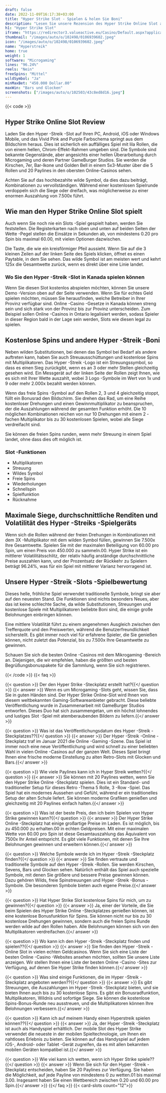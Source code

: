 ```yaml
---
draft: false
date: 2022-11-09T16:17:38+03:00
title: "Hyper Strike Slot - Spielen & holen Sie Boni"
description: "Lesen Sie unsere Rezension des Hyper Strike Online Slot aus Microgaming, um zu sehen, wie das Gameplay und die Funktionen funktionieren und wo Sie mit den größten Casino -Angeboten spielen können."
h1: "Hyper Strike Slot"
iframe: "https://redirector3.valueactive.eu/Casino/Default.aspx?applicationid=1023&theme=quickfiressl&usertype=5&sext1=demo&sext2=demo&csid=1867&serverid=1867&variant=MAL-Demo&gameid=hyperstrike&ul=en"
thumbnail: "/images/auto/o/102498/0106939602.jpeg"
icon: "/images/auto/o/102498/0106939602.jpeg"
name: "Hyperstreik"
home: true
weight: 1
software: "Microgaming"
lines: "96.24%"
reels: "Nein"
freeSpins: "Mittel"
wildSymbol: "Ja"
minMaxBet: "450.000 Dollar.00"
maxWin: "Bars und Glocken"
screenshots: ["/images/auto/o/102503/43c8ed8d16.jpeg"]
---
```


{{< code >}}<h2>Hyper Strike Online Slot Review</h2><p>Laden Sie den Hyper -Streik -Slot auf Ihren PC, Android, iOS oder Windows Mobile, und das Vivid Pink and Purple Farbschema springt aus dem Bildschirm heraus. Dies ist sicherlich ein auffälliges Spiel mit lila Rollen, die von einem hellen, Chrom-Effekt-Rahmen umgeben sind. Die Symbole sind bekannte Gegenstände, aber angesichts einer hellen Überarbeitung durch Microgaming und deren Partner GameBurger Studios. Sie werden die Kirschen, 7er, Bar-Ikone und Golden Bell in einem 5x3-Muster über die 5 Rollen und 20 Paylines in den obersten Online-Casinos sehen.</p><p>Achten Sie auf das hochbezahlte wilde Symbol, da dies dazu beiträgt, Kombinationen zu vervollständigen. Während einer kostenlosen Spielrunde verdoppeln sich die Siege oder dreifach, was möglicherweise zu einer enormen Auszahlung von 7.500x führt.</p><h2>Wie man den Hyper Strike Online Slot spielt</h2><p>Auch wenn Sie noch nie ein Slots -Spiel gespielt haben, werden Sie feststellen. Die Registerkarten nach oben und unten auf beiden Seiten der Wette -Pegel stellen die Einsätze in Sekunden ab, von mindestens 0.20 pro Spin bis maximal 60.00, mit vielen Optionen dazwischen.</p><p>Die Taste, die wie ein kreisförmiger Pfeil aussieht. Wenn Sie auf die 3 kleinen Zeilen auf der linken Seite des Spiels klicken, öffnet es einen Paytable, in dem Sie sehen. Das wilde Symbol ist am meisten wert und kehrt 125x die Gesamtwette zurück, wenn es direkt über eine Linie landet.</p><h3>Wo Sie den Hyper -Streik -Slot in Kanada spielen können</h3><p>Wenn Sie diesen Slot kostenlos abspielen möchten, können Sie unsere Demo -Version oben auf der Seite verwenden. Wenn Sie für echtes Geld spielen möchten, müssen Sie herausfinden, welche Betreiber in Ihrer Provinz verfügbar sind. Online -Casino -Gesetze in Kanada können streng sein und sich stark von der Provinz bis zur Provinz unterscheiden. Zum Beispiel sollen Online -Casinos in Ontario legalisiert werden, sodass Spieler in dieser Region bald in der Lage sein werden, Slots wie diesen legal zu spielen. </p><h2>Kostenlose Spins und andere Hyper -Streik -Boni</h2><p>Neben wilden Substitutionen, bei denen das Symbol bei Bedarf als andere auftreten kann, haben Sie auch Streuausschüttungen und kostenlose Spins mit Multiplikatoren. Das Hyper -Streik -Logo ist ein Streuungssymbol, so dass es einen Sieg zurückgibt, wenn es an 3 oder mehr Stellen gleichzeitig gesehen wird. Ein Messgerät auf der linken Seite der Rollen zeigt Ihnen, wie es sich mit Ihrer Wette auszahlt, wobei 3 Logo -Symbole im Wert von 1x und 9 oder mehr 2.000x bezahlt werden können.</p><p>Wenn das freie Spins -Symbol auf den Rollen 2, 3 und 4 gleichzeitig stoppt, füllt ein Bonusrad den Bildschirm. Sie drehen das Rad, um eine Reihe kostenloser Drehungen und einen Gewinnmultiplikator zu beanspruchen, der die Auszahlungen während der gesamten Funktion erhöht. Die 10 möglichen Kombinationen reichen von nur 10 Drehungen mit einem 2 -fachen Multiplikator bis zu 30 kostenlosen Spielen, wobei alle Siege verdreifacht sind.</p><p>Sie können die freien Spins runden, wenn mehr Streuung in einem Spiel landet, ohne dass dies oft möglich ist.</p><h3>
Slot -Funktionen</h3><ul>
<li></span>
Multiplikatoren</li>
<li></span>
Streuung</li>
<li></span>
Wildes Symbol</li>
<li></span>
Freie Spins</li>
<li></span>
Wiederholungen</li>
<li></span>
Schnellspin</li>
<li></span>
Spielfunktion</li>
<li></span>
Rücknahme</li></ul><h2>Maximale Siege, durchschnittliche Renditen und Volatilität des Hyper -Streiks -Spielgeräts</h2><p>Wenn sich die Rollen während der freien Drehungen in Kombinationen mit dem 3X -Multiplikator mit dem wilden Symbol füllen, gewinnen Sie 7.500x Ihre Gesamtwette. Spielen Sie mit der maximalen Beteiligung von 60.00 pro Spin, um einen Preis von 450.000 zu sammeln.00. Hyper Strike ist ein mittlerer Volatilitätsschlitz, der relativ häufig anständige durchschnittliche Preise auszahlen kann, und der Prozentsatz der Rückkehr zu Spielern beträgt 96.24%, was für ein Spiel mit mittlerer Varianz hervorragend ist.</p><h2>Unsere Hyper -Streik -Slots -Spielbewertung</h2><p>Dieses helle, fröhliche Spiel verwendet traditionelle Symbole, bringt sie aber auf den neuesten Stand. Die Funktionen sind nichts besonders Neues, aber das ist keine schlechte Sache, da wilde Substitutionen, Streuungen und kostenlose Spiele mit Multiplikatoren beliebte Boni sind, die einige große Belohnungen einbringen können.</p><p>Eine mittlere Volatilität führt zu einem angenehmen Ausgleich zwischen den Trefferquote und den Preiswerten, während die Benutzerfreundlichkeit sicherstellt. Es gibt immer noch viel für erfahrene Spieler, die Sie genießen können, nicht zuletzt das Potenzial, bis zu 7.500x Ihre Gesamtwette zu gewinnen.</p><p>Schauen Sie sich die besten Online -Casinos mit dem Mikrogaming -Bereich an. Diejenigen, die wir empfehlen, haben die größten und besten Begrüßungsbonuspakete für die Sammlung, wenn Sie sich registrieren.</p>
{{< /code >}}
{{< faq >}}

{{< question >}} Der den Hyper Strike -Steckplatz erstellt hat?{{</ question >}}
{{< answer >}} Wenn es um Microgaming -Slots geht, wissen Sie, dass Sie in guten Händen sind. Der Hyper Strike Online-Slot wird Ihnen von diesem weltbekannten Gaming-Softwareanbieter gebracht. Diese beliebte Veröffentlichung wurde in Zusammenarbeit mit GameBurger Studios entworfen. Dieses Duo hat sich zusammengetan, um ein höchst lohnendes und lustiges Slot -Spiel mit atemberaubenden Bildern zu liefern.{{</ answer >}}

{{< question >}} Was ist das Veröffentlichungsdatum des Hyper -Streik -Steckplatzes??{{</ question >}}
{{< answer >}} Der Hyper -Streik -Online -Steckplatz traf im Januar 2021 die Online -Gaming -Szene. Das Spiel ist immer noch eine neue Veröffentlichung und wird schnell zu einer beliebten Wahl in vielen Online -Casinos auf der ganzen Welt. Dieses Spiel bringt Ihnen eine frische moderne Einstellung zu alten Retro-Slots mit Glocken und Bars.{{</ answer >}}

{{< question >}} Wie viele Paylines kann ich in Hyper Streik wetten?{{</ question >}}
{{< answer >}} Sie können mit 20 Paylines wetten, wenn Sie den Hyper Strike Online -Steckplatz spielen. Dies ist ein Standard- und traditioneller Setup für dieses Retro -Thema 5 Rolle, 3 -Row -Spiel. Das Spiel hat ein modernes Aussehen und Gefühl, während er ein traditionelles Setup der alten Schule liefert. Sie können moderne Grafiken genießen und gleichzeitig mit 20 Paylines einfach halten.{{</ answer >}}

{{< question >}} Was ist der beste Preis, den ich beim Spielen von Hyper Strike gewinnen kann?{{</ question >}}
{{< answer >}} Der Hyper Strike Online -Steckplatz hat einige großartige Preise im Laden. Es ist möglich, bis zu 450.000 zu erhalten.00 in echten Geldpreisen. Mit einer maximalen Wette von 60.00 pro Spin ist diese Gesamtauszahlung das Äquivalent von 7500x Ihr Anteil entspricht. Es gibt viele Funktionen, mit denen Sie Ihre Belohnungen gewinnen und erweitern können.{{</ answer >}}

{{< question >}} Welche Symbole werde ich im Hyper -Streik -Steckplatz finden?{{</ question >}}
{{< answer >}} Sie finden vertraute und traditionelle Symbole auf den Hyper -Streik -Rollen. Sie werden Kirschen, Sevens, Bars und Glocken sehen. Natürlich enthält das Spiel auch spezielle Symbole, mit denen Sie größere und bessere Preise gewinnen können. Dazu gehören Wilds, freie Spinstreuungen und Hyper -Streik -Bonus -Symbole. Die besonderen Symbole bieten auch eigene Preise.{{</ answer >}}

{{< question >}} Hat Hyper Strike Slot kostenlose Spins für mich, um zu gewinnen?{{</ question >}}
{{< answer >}} Ja, einer der Vorteile, die Sie beim Spielen des Hyper Strike Online -Steckplatzes genießen können, ist eine kostenlose Bonusfunktion für Spins. Sie können nicht nur bis zu 30 kostenlose Drehungen gewinnen, sondern auch die freien Spins Runde werden wilde auf den Rollen haben. Alle Belohnungen können sich von den Multiplikatoren verdreifachen.{{</ answer >}}

{{< question >}} Wo kann ich den Hyper -Streik -Steckplatz finden und spielen??{{</ question >}}
{{< answer >}} Sie finden den Hyper -Streik -Online Slot in vielen echten Geldcasinos. Wenn Sie sich eine Liste der besten Online -Casino -Websites ansehen möchten, sollten Sie unsere Liste anzeigen. Wir stellen Ihnen eine Liste der besten Online -Casino -Sites zur Verfügung, auf denen Sie Hyper Strike finden können.{{</ answer >}}

{{< question >}} Was sind einige Funktionen, die im Hyper -Streik -Steckplatz angeboten werden??{{</ question >}}
{{< answer >}} Es gibt Streuungen, die Auszahlungen im Hyper -Streik -Steckplatz bieten, und sie bieten Ihnen auch bis zu 30 kostenlose Spins. Es gibt ein Bonusradfunktion, Multiplikatoren, Wildnis und sofortige Siege. Sie können die kostenlose Spins-Bonus-Runde neu ausstreuen, und die Multiplikatoren können Ihre Belohnungen verbessern.{{</ answer >}}

{{< question >}} Kann ich auf meinem Handy einen Hyperstreik spielen können??{{</ question >}}
{{< answer >}} Ja, der Hyper -Streik -Steckplatz ist auch als Handyspiel erhältlich. Der mobile Slot des Hyper Strike verwendet die neueste in der mobilen Spieltechnologie, um Ihnen ein nahtloses Erlebnis zu bieten. Sie können auf das Handyspiel auf jedem iOS-, Android- oder Tablet -Gerät zugreifen, da es mit allen bekannten mobilen Geräten kompatibel ist.{{</ answer >}}

{{< question >}} Wie viel kann ich wetten, wenn ich Hyper Strike spiele??{{</ question >}}
{{< answer >}} Wenn Sie sich für den Hyper -Streik -Steckplatz entscheiden, haben Sie 20 Paylines zur Verfügung. Sie haben die Möglichkeit, auf jede Payline von mindestens 0 zu wetten.01 bis maximal 3.00. Insgesamt haben Sie einen Wettbereich zwischen 0.20 und 60.00 pro Spin.{{</ answer >}}
{{</ faq >}}
{{< card-slots count="12">}}